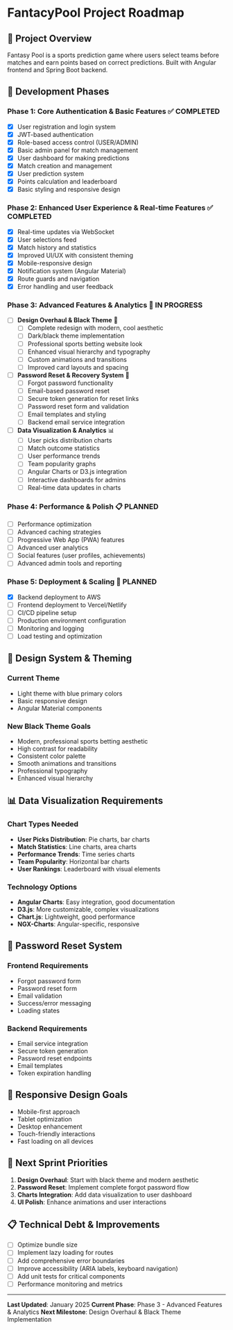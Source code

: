 # FantacyPool Project Roadmap

## 🎯 **Project Overview**
Fantasy Pool is a sports prediction game where users select teams before matches and earn points based on correct predictions. Built with Angular frontend and Spring Boot backend.

## 🚀 **Development Phases**

### **Phase 1: Core Authentication & Basic Features** ✅ COMPLETED
- [x] User registration and login system
- [x] JWT-based authentication
- [x] Role-based access control (USER/ADMIN)
- [x] Basic admin panel for match management
- [x] User dashboard for making predictions
- [x] Match creation and management
- [x] User prediction system
- [x] Points calculation and leaderboard
- [x] Basic styling and responsive design

### **Phase 2: Enhanced User Experience & Real-time Features** ✅ COMPLETED
- [x] Real-time updates via WebSocket
- [x] User selections feed
- [x] Match history and statistics
- [x] Improved UI/UX with consistent theming
- [x] Mobile-responsive design
- [x] Notification system (Angular Material)
- [x] Route guards and navigation
- [x] Error handling and user feedback

### **Phase 3: Advanced Features & Analytics** 🔄 IN PROGRESS
- [ ] **Design Overhaul & Black Theme** 🎨
  - [ ] Complete redesign with modern, cool aesthetic
  - [ ] Dark/black theme implementation
  - [ ] Professional sports betting website look
  - [ ] Enhanced visual hierarchy and typography
  - [ ] Custom animations and transitions
  - [ ] Improved card layouts and spacing

- [ ] **Password Reset & Recovery System** 🔐
  - [ ] Forgot password functionality
  - [ ] Email-based password reset
  - [ ] Secure token generation for reset links
  - [ ] Password reset form and validation
  - [ ] Email templates and styling
  - [ ] Backend email service integration

- [ ] **Data Visualization & Analytics** 📊
  - [ ] User picks distribution charts
  - [ ] Match outcome statistics
  - [ ] User performance trends
  - [ ] Team popularity graphs
  - [ ] Angular Charts or D3.js integration
  - [ ] Interactive dashboards for admins
  - [ ] Real-time data updates in charts

### **Phase 4: Performance & Polish** 📋 PLANNED
- [ ] Performance optimization
- [ ] Advanced caching strategies
- [ ] Progressive Web App (PWA) features
- [ ] Advanced user analytics
- [ ] Social features (user profiles, achievements)
- [ ] Advanced admin tools and reporting

### **Phase 5: Deployment & Scaling** 🚀 PLANNED
- [x] Backend deployment to AWS
- [ ] Frontend deployment to Vercel/Netlify
- [ ] CI/CD pipeline setup
- [ ] Production environment configuration
- [ ] Monitoring and logging
- [ ] Load testing and optimization

## 🎨 **Design System & Theming**

### **Current Theme**
- Light theme with blue primary colors
- Basic responsive design
- Angular Material components

### **New Black Theme Goals**
- Modern, professional sports betting aesthetic
- High contrast for readability
- Consistent color palette
- Smooth animations and transitions
- Professional typography
- Enhanced visual hierarchy

## 📊 **Data Visualization Requirements**

### **Chart Types Needed**
- **User Picks Distribution**: Pie charts, bar charts
- **Match Statistics**: Line charts, area charts
- **Performance Trends**: Time series charts
- **Team Popularity**: Horizontal bar charts
- **User Rankings**: Leaderboard with visual elements

### **Technology Options**
- **Angular Charts**: Easy integration, good documentation
- **D3.js**: More customizable, complex visualizations
- **Chart.js**: Lightweight, good performance
- **NGX-Charts**: Angular-specific, responsive

## 🔐 **Password Reset System**

### **Frontend Requirements**
- Forgot password form
- Password reset form
- Email validation
- Success/error messaging
- Loading states

### **Backend Requirements**
- Email service integration
- Secure token generation
- Password reset endpoints
- Email templates
- Token expiration handling

## 📱 **Responsive Design Goals**
- Mobile-first approach
- Tablet optimization
- Desktop enhancement
- Touch-friendly interactions
- Fast loading on all devices

## 🚀 **Next Sprint Priorities**
1. **Design Overhaul**: Start with black theme and modern aesthetic
2. **Password Reset**: Implement complete forgot password flow
3. **Charts Integration**: Add data visualization to user dashboard
4. **UI Polish**: Enhance animations and user interactions

## 📋 **Technical Debt & Improvements**
- [ ] Optimize bundle size
- [ ] Implement lazy loading for routes
- [ ] Add comprehensive error boundaries
- [ ] Improve accessibility (ARIA labels, keyboard navigation)
- [ ] Add unit tests for critical components
- [ ] Performance monitoring and metrics

---

**Last Updated**: January 2025
**Current Phase**: Phase 3 - Advanced Features & Analytics
**Next Milestone**: Design Overhaul & Black Theme Implementation